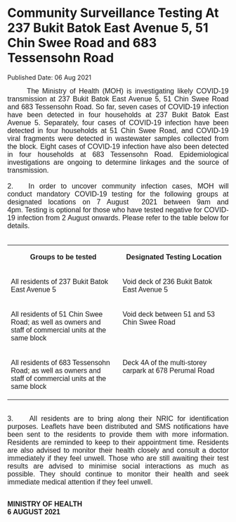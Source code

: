 <html>
    <meta http-equiv="Content-Type" content="text/html; charset=utf-8"/>
    <meta charset="utf-8"/>
    <title>Community Surveillance Testing At  237 Bukit Batok East Avenue 5, 51 Chin Swee Road and 683 Tessensohn Road</title>
    <body><h1>Community Surveillance Testing At  237 Bukit Batok East Avenue 5, 51 Chin Swee Road and 683 Tessensohn Road</h1>
    <p>Published Date: 06 Aug 2021</p> <p align="center" style="margin: 0cm; font-size: 11pt; font-family: Calibri, sans-serif; text-align: justify;"><span style="font-size: 16px;"><span style="font-family: Arial; text-align: justify;">&nbsp; &nbsp; &nbsp; The Ministry of Health (MOH)&nbsp;is investigating likely COVID-19 transmission at 237 Bukit Batok East Avenue 5, 51 Chin Swee Road and 683 Tessensohn Road. So far,&nbsp;seven cases of COVID-19 infection have been detected in four households at&nbsp;237 Bukit Batok East Avenue 5. Separately, four cases of COVID-19 infection have been detected in four households at 51 Chin Swee Road, and COVID-19 viral fragments were detected in wastewater samples collected from the block.&nbsp;Eight cases of COVID-19 infection have also been detected in four households at 683 Tessensohn Road.&nbsp;</span><span style="font-family: Arial; text-align: justify;">Epidemiological investigations are ongoing to determine linkages and the source of transmission.</span></span></p><p style="margin: 0cm; font-size: 11pt; font-family: Calibri, sans-serif; text-align: justify;"><span style="font-size: 16px;"><span style="font-family: Arial;">&nbsp;</span></span></p><p style="margin: 0cm; font-size: 11pt; font-family: Calibri, sans-serif; text-align: justify;"><span style="font-size: 16px;"><span style="font-family: Arial;">2. &nbsp; In&nbsp;order to uncover community infection cases, MOH will conduct&nbsp;mandatory&nbsp;COVID-19&nbsp;testing for the following groups at designated locations on 7 August&nbsp;&nbsp;2021 between 9am and 4pm.&nbsp;Testing is optional for those who have tested negative for COVID-19 infection from 2 August onwards.&nbsp;Please refer to the table below for details.&nbsp;</span></span></p><p style="margin: 0cm; font-size: 11pt; font-family: Calibri, sans-serif; text-align: justify;"><span style="font-size: 16px;"><span style="font-family: Arial;"><br></span></span></p><table border="0" cellspacing="0" cellpadding="0" width="100%"><tbody><tr><td width="50%" valign="top"><p align="center"><strong><span style="font-family: Arial; font-size: 16px;">Groups to be tested</span></strong></p></td><td width="49%" valign="top"><p align="center"><span style="font-family: Arial; font-size: 16px;"><strong>Designated Testing Location</strong></span></p></td></tr><tr><td width="50%" valign="top"><p><span style="font-family: Arial; font-size: 16px;">All residents of 237 Bukit Batok East Avenue 5</span></p></td><td width="49%" valign="top"><p><span style="font-family: Arial; font-size: 16px;">Void deck of 236 Bukit Batok East Avenue 5</span></p></td></tr><tr><td width="50%" valign="top"><p><span style="font-family: Arial; font-size: 16px;">All residents of 51 Chin Swee Road; as well as owners and staff of commercial units at the same block</span></p></td><td width="49%" valign="top"><p><span style="font-family: Arial; font-size: 16px;">Void deck between 51 and 53 Chin Swee Road</span></p></td></tr><tr><td width="50%" valign="top"><p><span style="font-family: Arial; font-size: 16px;">All residents of 683 Tessensohn Road; as well as owners and staff of commercial units at the same block</span></p></td><td width="49%" valign="top"><p><span style="font-family: Arial; font-size: 16px;">Deck 4A of the multi-storey carpark at 678 Perumal Road</span></p></td></tr></tbody></table><p style="margin: 0cm; font-size: 11pt; font-family: Calibri, sans-serif; text-align: justify;"><span style="font-size: 16px;"><span style="font-family: Arial;">&nbsp;</span></span></p><p style="margin: 0cm; font-size: 11pt; font-family: Calibri, sans-serif; text-align: justify;"><span style="font-size: 16px;"><span style="font-family: Arial;">3. &nbsp; &nbsp;All residents are to bring along their NRIC for identification purposes.<strong><span style="color: rgb(0, 112, 192);">&nbsp;</span></strong>Leaflets have been distributed and SMS notifications have been sent to the residents to provide them with more information. Residents are reminded to keep to their appointment time. Residents are also advised to monitor their health closely and consult a doctor immediately if they feel unwell. Those who are still awaiting their test results are advised to minimise social interactions as much as possible. They should continue to monitor their health and seek immediate medical attention if they feel unwell.</span></span></p><p style="margin: 0cm; font-size: 11pt; font-family: Calibri, sans-serif; text-align: justify;"><span style="font-size: 16px;"><span style="font-family: Arial;">&nbsp;</span></span></p><p><span style="font-family: Arial;"><span style="font-size: 16px;"><strong></strong><strong>MINISTRY OF HEALTH&nbsp;<br></strong></span></span><strong><span style="font-family: Arial; font-size: 16px;">6 AUGUST 2021</span></strong></p><p style="margin: 0cm; font-size: 11pt; font-family: Calibri, sans-serif; text-align: justify;"><div></div><br></p></body>
</html>